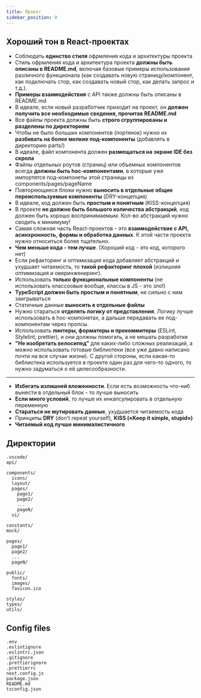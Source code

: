 ```yaml
---
title: Проект
sidebar_position: 0
---
```


## Хороший тон в React-проектах

- Соблюдать **единство стиля** офрмления кода и архитектуры проекта
- Стиль офрмления кода и архитектура проекта **должны быть описаны в README.md**, включая базовые примеры использования различного функционала (как создавать новую страницу/компонент, как подключать стор, как создавать новый стор, как делать запрос и т.д.).
- **Примеры взаимодействия** с API также должны быть описаны в README.md
- В идеале, если новый разработчик приходит на проект, он **должен получить все необходимые сведения, прочитав README.md**
- Все файлы проекта должны быть **строго сгруппированы и разделены по директориям**
- Чтобы не было больших компонентов (портянок) нужно их **разбивать на более мелкие под-компоненты** (добавлять в директорию parts/)
- В идеале, файл компонента должен **размещаться на экране IDE без скрола**
- Файлы отдельных роутов (страниц) или объемных компонентов всегда **должны быть hoc-компонентами**, в которые уже импортятся под-компонеты этой страницы из components/pages/pageName
- Повторяющиеся блоки нужно **выносить в отдельные общие переиспользуемые компоненты** (DRY-концепция)
- В идеале, код должен быть **простым и понятным** (KISS-концепция)
- В проекте **не должно быть большого количества абстракций**, код должен быть хорошо воспринимаемым. Кол-во абстракций нужно сводить к минимуму!
- Самая сложная часть React-проектов - это **взаимодействие с API, асинхронность, формы и обработка данных**. К этой части проекта нужно относиться более тщательно.
- **Чем меньше кода - тем лучше**. (Хороший код - это код, которого нет)
- Если рефакторинг и оптимизация кода добавляет абстракций и ухудшает читаемость, то **такой рефакторинг плохой** (излишняя оптимизация и оверинжениринг).
- Использовать **только функциональные компоненты** (не использовать классоовые вообще, классы в JS - это зло!)
- **TypeScript должен быть простым и понятным**, не сильно с ним заигрываться
- Статичные данные **выносить в отдельные файлы**
- Нужно стараться **отделять логику от представления**. Логику лучше использовать в hoc-компонетах, а дальше передавать ее под-компонентам через пропсы.
- Использовать **линтеры, форматеры и прекоммитеры** (ESLint, Stylelint, prettier), и они должны помогать, а не мешать разработке
- **"Не изобретать велосипед"** для каких-либо сложных реализаций, а можно использовать готовые библиотеки (все уже давно написано почти на все случаи жизни). С другой стороны, если какая-то библиотека используется в проекте один раз для чего-то одного, то нужно задуматься о её целесообразности.
***
- **Избегать излишней вложенности**. Если есть возможность что-ниб вынести в отдельный блок - то лучше выносить
- **Еcли много условий**, то лучше их инкапсулировать в отдельную переменную
- **Стараться не мутировать данные**, ухудшается читаемость кода
- Принципы **DRY** (don't repeat yourself), **KISS («Keep it simple, stupid»)**
- **Читаемый код лучше минималистичного**

## Директории
```
.vscode/
api/

components/
  icons/
  layout/
  pages/
    page1/
    page2/
    ...
    pageN/
  ui/

constants/
mock/

pages/
  page1/
  page2/
  ...
  pageN/

public/
  fonts/
  images/
  favicon.ico

styles/
types/
utils/
```

## Config files

```
.env
.eslintignore
.eslintrc.json
.gitignore
.prettierignore
.prettierrc
next.config.js
package.json
README.md
tsconfig.json
```

